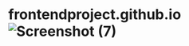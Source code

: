 # frontendproject.github.io![Screenshot (7)](https://user-images.githubusercontent.com/114466825/220536924-2183fb05-753f-466c-9e25-64fc36ef932c.png)

